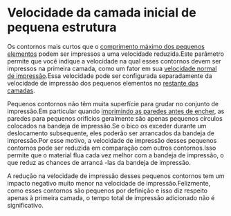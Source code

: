 Velocidade da camada inicial de pequena estrutura
====
Os contornos mais curtos que o [comprimento máximo dos pequenos elementos](small_feature_max_length.md) podem ser impressos a uma velocidade reduzida.Este parâmetro permite que você indique a velocidade na qual esses contornos devem ser impressos na primeira camada, como um fator em sua [velocidade normal de impressão](../speed/speed_wall.md).Essa velocidade pode ser configurada separadamente da velocidade de impressão dos pequenos elementos no [restante das camadas](small_feature_speed_factor.md).

Pequenos contornos não têm muita superfície para grudar no conjunto de impressão.Em particular quando [imprimindo as paredes antes de encher](../preenchimento/refill_before_walls.md), as paredes para pequenos orifícios geralmente são apenas pequenos círculos colocados na bandeja de impressão.Se o bico os exceder durante um deslocamento subsequente, eles poderão ser arrancados da bandeja de impressão.Por esse motivo, a velocidade de impressão desses pequenos contornos pode ser reduzida em comparação com outros contornos.Isso permite que o material flua cada vez melhor com a bandeja de impressão, o que reduz as chances de arrancá -las da bandeja de impressão.

A redução na velocidade de impressão desses pequenos contornos tem um impacto negativo muito menor na velocidade de impressão.Felizmente, como esses contornos são pequenos por definição e isso diz respeito apenas à primeira camada, o tempo total de impressão adicionado não é significativo.